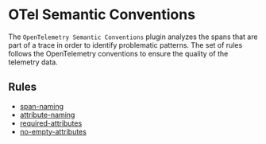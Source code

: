 # OTel Semantic Conventions

The `OpenTelemetry Semantic Conventions` plugin analyzes the spans that are part of a trace in order to identify problematic patterns. The set of rules follows the OpenTelemetry conventions to ensure the quality of the telemetry data.

## Rules

- [span-naming](../rules/span-naming.md)
- [attribute-naming](../rules/attribute-naming.md)
- [required-attributes](../rules/required-attributes.md)
- [no-empty-attributes](../rules/no-empty-attributes.md)
